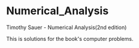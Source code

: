 # Numerical_Analysis
Timothy Sauer - Numerical Analysis(2nd edition)

This is solutions for the book's computer problems.
